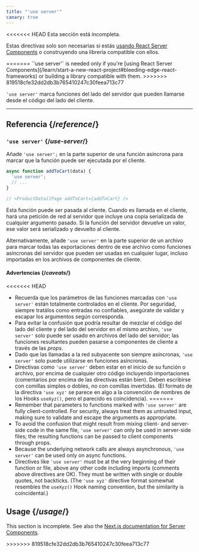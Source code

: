 ```yaml
---
title: "'use server'"
canary: true
---
```


<Canary>

<<<<<<< HEAD
Esta sección está incompleta.

Estas directivas solo son necesarias si estás [usando React Server Components](/learn/start-a-new-react-project#bleeding-edge-react-frameworks) o construyendo una librería compatible con ellos.

</Wip>
=======
`'use server'` is needed only if you're [using React Server Components](/learn/start-a-new-react-project#bleeding-edge-react-frameworks) or building a library compatible with them.

</Canary>
>>>>>>> 819518cfe32dd2db3b765410247c30feea713c77


<Intro>

`'use server'` marca funciones del lado del servidor que pueden llamarse desde el código del lado del cliente.

</Intro>

<InlineToc />

---

## Referencia {/*reference*/}

### `'use server'` {/*use-server*/}

Añade `'use server';` en la parte superior de una función asíncrona para marcar que la función puede ser ejecutada por el cliente.

```js
async function addToCart(data) {
  'use server';
  // ...
}

// <ProductDetailPage addToCart={addToCart} />
```

Esta función puede ser pasada al cliente. Cuando es llamada en el cliente, hará una petición de red al servidor que incluye una copia serializada de cualquier argumento pasado. Si la función del servidor devuelve un valor, ese valor será serializado y devuelto al cliente.

Alternativamente, añade `'use server'` en la parte superior de un archivo para marcar todas las exportaciones dentro de ese archivo como funciones asíncronas del servidor que pueden ser usadas en cualquier lugar, incluso importadas en los archivos de componentes de cliente.

#### Advertencias {/*caveats*/}

<<<<<<< HEAD
* Recuerda que los parámetros de las funciones marcadas con `'use server'` están totalmente controlados en el cliente. Por seguridad, siempre tratálos como entradas no confiables, asegúrate de validar y escapar los argumentos según corresponda.
* Para evitar la confusión que podría resultar de mezclar el código del lado del cliente y del lado del servidor en el mismo archivo, `'use server'` solo puede ser usado en archivos del lado del servidor; las funciones resultantes pueden pasarse a componentes de cliente a través de las _props_.
* Dado que las llamadas a la red subyacente son siempre asíncronas, `'use server'` solo puede utilizarse en funciones asíncronas.
* Directivas como `'use server'` deben estar en el inicio de su función o archivo, por encima de cualquier otro código incluyendo importaciones (comentarios por encima de las directivas están bien). Deben escribirse con comillas simples o dobles, no con comillas invertidas. (El formato de la directiva `'use xyz'` se parece en algo a la convención de nombres de los Hooks `useXyz()`, pero el parecido es coincidencia).
=======
* Remember that parameters to functions marked with `'use server'` are fully client-controlled. For security, always treat them as untrusted input, making sure to validate and escape the arguments as appropriate.
* To avoid the confusion that might result from mixing client- and server-side code in the same file, `'use server'` can only be used in server-side files; the resulting functions can be passed to client components through props.
* Because the underlying network calls are always asynchronous, `'use server'` can be used only on async functions.
* Directives like `'use server'` must be at the very beginning of their function or file, above any other code including imports (comments above directives are OK). They must be written with single or double quotes, not backticks. (The `'use xyz'` directive format somewhat resembles the `useXyz()` Hook naming convention, but the similarity is coincidental.)

## Usage {/*usage*/}

<Wip>

This section is incomplete. See also the [Next.js documentation for Server Components](https://beta.nextjs.org/docs/rendering/server-and-client-components).

</Wip>
>>>>>>> 819518cfe32dd2db3b765410247c30feea713c77
